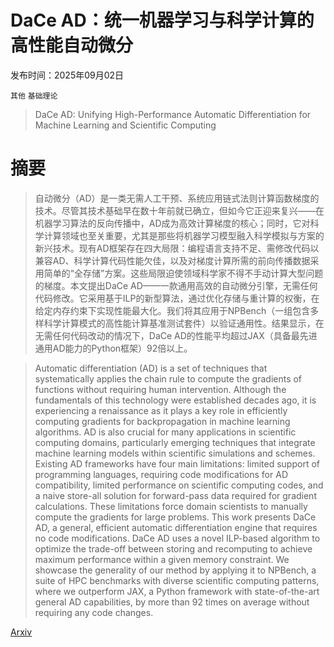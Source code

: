 # DaCe AD：统一机器学习与科学计算的高性能自动微分

发布时间：2025年09月02日

`其他` `基础理论`

> DaCe AD: Unifying High-Performance Automatic Differentiation for Machine Learning and Scientific Computing

# 摘要

> 自动微分（AD）是一类无需人工干预、系统应用链式法则计算函数梯度的技术。尽管其技术基础早在数十年前就已确立，但如今它正迎来复兴——在机器学习算法的反向传播中，AD成为高效计算梯度的核心；同时，它对科学计算领域也至关重要，尤其是那些将机器学习模型融入科学模拟与方案的新兴技术。现有AD框架存在四大局限：编程语言支持不足、需修改代码以兼容AD、科学计算代码性能欠佳，以及对梯度计算所需的前向传播数据采用简单的“全存储”方案。这些局限迫使领域科学家不得不手动计算大型问题的梯度。本文提出DaCe AD——一款通用高效的自动微分引擎，无需任何代码修改。它采用基于ILP的新型算法，通过优化存储与重计算的权衡，在给定内存约束下实现性能最大化。我们将其应用于NPBench（一组包含多样科学计算模式的高性能计算基准测试套件）以验证通用性。结果显示，在无需任何代码改动的情况下，DaCe AD的性能平均超过JAX（具备最先进通用AD能力的Python框架）92倍以上。

> Automatic differentiation (AD) is a set of techniques that systematically applies the chain rule to compute the gradients of functions without requiring human intervention. Although the fundamentals of this technology were established decades ago, it is experiencing a renaissance as it plays a key role in efficiently computing gradients for backpropagation in machine learning algorithms. AD is also crucial for many applications in scientific computing domains, particularly emerging techniques that integrate machine learning models within scientific simulations and schemes. Existing AD frameworks have four main limitations: limited support of programming languages, requiring code modifications for AD compatibility, limited performance on scientific computing codes, and a naive store-all solution for forward-pass data required for gradient calculations. These limitations force domain scientists to manually compute the gradients for large problems. This work presents DaCe AD, a general, efficient automatic differentiation engine that requires no code modifications. DaCe AD uses a novel ILP-based algorithm to optimize the trade-off between storing and recomputing to achieve maximum performance within a given memory constraint. We showcase the generality of our method by applying it to NPBench, a suite of HPC benchmarks with diverse scientific computing patterns, where we outperform JAX, a Python framework with state-of-the-art general AD capabilities, by more than 92 times on average without requiring any code changes.

[Arxiv](https://arxiv.org/abs/2509.02197)
